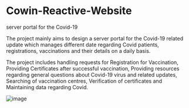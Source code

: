 # Cowin-Reactive-Website
server portal for the Covid-19

The project mainly aims to design a server portal for the Covid-19 related update which manages different date regarding Covid patients, registrations, vaccinations and their details on a daily basis. 

The project includes handling requests for Registration for Vaccination, Providing Certificates after successful vaccination, Providing resources regarding general questions about Covid-19 virus and related updates, Searching of vaccination centres, Verification of certificates and Maintaining data regarding Covid. 

![image](https://user-images.githubusercontent.com/83957663/147897868-16f80557-522d-4f95-8440-69f324043a06.png)
